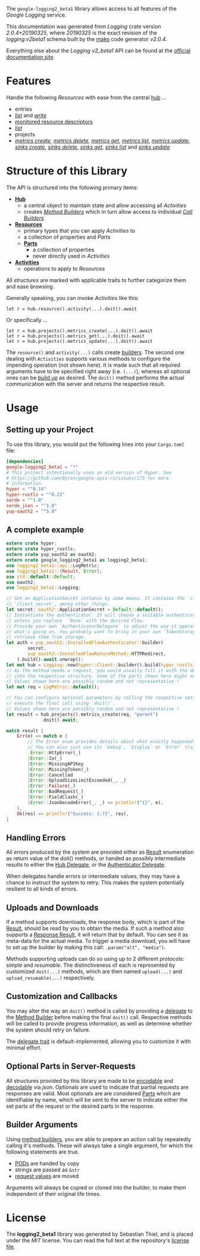 <!---
DO NOT EDIT !
This file was generated automatically from 'src/mako/api/README.md.mako'
DO NOT EDIT !
-->
The `google-logging2_beta1` library allows access to all features of the *Google Logging* service.

This documentation was generated from *Logging* crate version *2.0.4+20190325*, where *20190325* is the exact revision of the *logging:v2beta1* schema built by the [mako](http://www.makotemplates.org/) code generator *v2.0.4*.

Everything else about the *Logging* *v2_beta1* API can be found at the
[official documentation site](https://cloud.google.com/logging/docs/).
# Features

Handle the following *Resources* with ease from the central [hub](https://docs.rs/google-logging2_beta1/2.0.4+20190325/google_logging2_beta1/Logging) ... 

* entries
 * [*list*](https://docs.rs/google-logging2_beta1/2.0.4+20190325/google_logging2_beta1/api::EntryListCall) and [*write*](https://docs.rs/google-logging2_beta1/2.0.4+20190325/google_logging2_beta1/api::EntryWriteCall)
* [monitored resource descriptors](https://docs.rs/google-logging2_beta1/2.0.4+20190325/google_logging2_beta1/api::MonitoredResourceDescriptor)
 * [*list*](https://docs.rs/google-logging2_beta1/2.0.4+20190325/google_logging2_beta1/api::MonitoredResourceDescriptorListCall)
* projects
 * [*metrics create*](https://docs.rs/google-logging2_beta1/2.0.4+20190325/google_logging2_beta1/api::ProjectMetricCreateCall), [*metrics delete*](https://docs.rs/google-logging2_beta1/2.0.4+20190325/google_logging2_beta1/api::ProjectMetricDeleteCall), [*metrics get*](https://docs.rs/google-logging2_beta1/2.0.4+20190325/google_logging2_beta1/api::ProjectMetricGetCall), [*metrics list*](https://docs.rs/google-logging2_beta1/2.0.4+20190325/google_logging2_beta1/api::ProjectMetricListCall), [*metrics update*](https://docs.rs/google-logging2_beta1/2.0.4+20190325/google_logging2_beta1/api::ProjectMetricUpdateCall), [*sinks create*](https://docs.rs/google-logging2_beta1/2.0.4+20190325/google_logging2_beta1/api::ProjectSinkCreateCall), [*sinks delete*](https://docs.rs/google-logging2_beta1/2.0.4+20190325/google_logging2_beta1/api::ProjectSinkDeleteCall), [*sinks get*](https://docs.rs/google-logging2_beta1/2.0.4+20190325/google_logging2_beta1/api::ProjectSinkGetCall), [*sinks list*](https://docs.rs/google-logging2_beta1/2.0.4+20190325/google_logging2_beta1/api::ProjectSinkListCall) and [*sinks update*](https://docs.rs/google-logging2_beta1/2.0.4+20190325/google_logging2_beta1/api::ProjectSinkUpdateCall)




# Structure of this Library

The API is structured into the following primary items:

* **[Hub](https://docs.rs/google-logging2_beta1/2.0.4+20190325/google_logging2_beta1/Logging)**
    * a central object to maintain state and allow accessing all *Activities*
    * creates [*Method Builders*](https://docs.rs/google-logging2_beta1/2.0.4+20190325/google_logging2_beta1/client::MethodsBuilder) which in turn
      allow access to individual [*Call Builders*](https://docs.rs/google-logging2_beta1/2.0.4+20190325/google_logging2_beta1/client::CallBuilder)
* **[Resources](https://docs.rs/google-logging2_beta1/2.0.4+20190325/google_logging2_beta1/client::Resource)**
    * primary types that you can apply *Activities* to
    * a collection of properties and *Parts*
    * **[Parts](https://docs.rs/google-logging2_beta1/2.0.4+20190325/google_logging2_beta1/client::Part)**
        * a collection of properties
        * never directly used in *Activities*
* **[Activities](https://docs.rs/google-logging2_beta1/2.0.4+20190325/google_logging2_beta1/client::CallBuilder)**
    * operations to apply to *Resources*

All *structures* are marked with applicable traits to further categorize them and ease browsing.

Generally speaking, you can invoke *Activities* like this:

```Rust,ignore
let r = hub.resource().activity(...).doit().await
```

Or specifically ...

```ignore
let r = hub.projects().metrics_create(...).doit().await
let r = hub.projects().metrics_get(...).doit().await
let r = hub.projects().metrics_update(...).doit().await
```

The `resource()` and `activity(...)` calls create [builders][builder-pattern]. The second one dealing with `Activities` 
supports various methods to configure the impending operation (not shown here). It is made such that all required arguments have to be 
specified right away (i.e. `(...)`), whereas all optional ones can be [build up][builder-pattern] as desired.
The `doit()` method performs the actual communication with the server and returns the respective result.

# Usage

## Setting up your Project

To use this library, you would put the following lines into your `Cargo.toml` file:

```toml
[dependencies]
google-logging2_beta1 = "*"
# This project intentionally uses an old version of Hyper. See
# https://github.com/Byron/google-apis-rs/issues/173 for more
# information.
hyper = "^0.14"
hyper-rustls = "^0.22"
serde = "^1.0"
serde_json = "^1.0"
yup-oauth2 = "^5.0"
```

## A complete example

```Rust
extern crate hyper;
extern crate hyper_rustls;
extern crate yup_oauth2 as oauth2;
extern crate google_logging2_beta1 as logging2_beta1;
use logging2_beta1::api::LogMetric;
use logging2_beta1::{Result, Error};
use std::default::Default;
use oauth2;
use logging2_beta1::Logging;

// Get an ApplicationSecret instance by some means. It contains the `client_id` and 
// `client_secret`, among other things.
let secret: oauth2::ApplicationSecret = Default::default();
// Instantiate the authenticator. It will choose a suitable authentication flow for you, 
// unless you replace  `None` with the desired Flow.
// Provide your own `AuthenticatorDelegate` to adjust the way it operates and get feedback about 
// what's going on. You probably want to bring in your own `TokenStorage` to persist tokens and
// retrieve them from storage.
let auth = yup_oauth2::InstalledFlowAuthenticator::builder(
        secret,
        yup_oauth2::InstalledFlowReturnMethod::HTTPRedirect,
    ).build().await.unwrap();
let mut hub = Logging::new(hyper::Client::builder().build(hyper_rustls::HttpsConnector::with_native_roots()), auth);
// As the method needs a request, you would usually fill it with the desired information
// into the respective structure. Some of the parts shown here might not be applicable !
// Values shown here are possibly random and not representative !
let mut req = LogMetric::default();

// You can configure optional parameters by calling the respective setters at will, and
// execute the final call using `doit()`.
// Values shown here are possibly random and not representative !
let result = hub.projects().metrics_create(req, "parent")
             .doit().await;

match result {
    Err(e) => match e {
        // The Error enum provides details about what exactly happened.
        // You can also just use its `Debug`, `Display` or `Error` traits
         Error::HttpError(_)
        |Error::Io(_)
        |Error::MissingAPIKey
        |Error::MissingToken(_)
        |Error::Cancelled
        |Error::UploadSizeLimitExceeded(_, _)
        |Error::Failure(_)
        |Error::BadRequest(_)
        |Error::FieldClash(_)
        |Error::JsonDecodeError(_, _) => println!("{}", e),
    },
    Ok(res) => println!("Success: {:?}", res),
}

```
## Handling Errors

All errors produced by the system are provided either as [Result](https://docs.rs/google-logging2_beta1/2.0.4+20190325/google_logging2_beta1/client::Result) enumeration as return value of
the doit() methods, or handed as possibly intermediate results to either the 
[Hub Delegate](https://docs.rs/google-logging2_beta1/2.0.4+20190325/google_logging2_beta1/client::Delegate), or the [Authenticator Delegate](https://docs.rs/yup-oauth2/*/yup_oauth2/trait.AuthenticatorDelegate.html).

When delegates handle errors or intermediate values, they may have a chance to instruct the system to retry. This 
makes the system potentially resilient to all kinds of errors.

## Uploads and Downloads
If a method supports downloads, the response body, which is part of the [Result](https://docs.rs/google-logging2_beta1/2.0.4+20190325/google_logging2_beta1/client::Result), should be
read by you to obtain the media.
If such a method also supports a [Response Result](https://docs.rs/google-logging2_beta1/2.0.4+20190325/google_logging2_beta1/client::ResponseResult), it will return that by default.
You can see it as meta-data for the actual media. To trigger a media download, you will have to set up the builder by making
this call: `.param("alt", "media")`.

Methods supporting uploads can do so using up to 2 different protocols: 
*simple* and *resumable*. The distinctiveness of each is represented by customized 
`doit(...)` methods, which are then named `upload(...)` and `upload_resumable(...)` respectively.

## Customization and Callbacks

You may alter the way an `doit()` method is called by providing a [delegate](https://docs.rs/google-logging2_beta1/2.0.4+20190325/google_logging2_beta1/client::Delegate) to the 
[Method Builder](https://docs.rs/google-logging2_beta1/2.0.4+20190325/google_logging2_beta1/client::CallBuilder) before making the final `doit()` call. 
Respective methods will be called to provide progress information, as well as determine whether the system should 
retry on failure.

The [delegate trait](https://docs.rs/google-logging2_beta1/2.0.4+20190325/google_logging2_beta1/client::Delegate) is default-implemented, allowing you to customize it with minimal effort.

## Optional Parts in Server-Requests

All structures provided by this library are made to be [encodable](https://docs.rs/google-logging2_beta1/2.0.4+20190325/google_logging2_beta1/client::RequestValue) and 
[decodable](https://docs.rs/google-logging2_beta1/2.0.4+20190325/google_logging2_beta1/client::ResponseResult) via *json*. Optionals are used to indicate that partial requests are responses 
are valid.
Most optionals are are considered [Parts](https://docs.rs/google-logging2_beta1/2.0.4+20190325/google_logging2_beta1/client::Part) which are identifiable by name, which will be sent to 
the server to indicate either the set parts of the request or the desired parts in the response.

## Builder Arguments

Using [method builders](https://docs.rs/google-logging2_beta1/2.0.4+20190325/google_logging2_beta1/client::CallBuilder), you are able to prepare an action call by repeatedly calling it's methods.
These will always take a single argument, for which the following statements are true.

* [PODs][wiki-pod] are handed by copy
* strings are passed as `&str`
* [request values](https://docs.rs/google-logging2_beta1/2.0.4+20190325/google_logging2_beta1/client::RequestValue) are moved

Arguments will always be copied or cloned into the builder, to make them independent of their original life times.

[wiki-pod]: http://en.wikipedia.org/wiki/Plain_old_data_structure
[builder-pattern]: http://en.wikipedia.org/wiki/Builder_pattern
[google-go-api]: https://github.com/google/google-api-go-client

# License
The **logging2_beta1** library was generated by Sebastian Thiel, and is placed 
under the *MIT* license.
You can read the full text at the repository's [license file][repo-license].

[repo-license]: https://github.com/Byron/google-apis-rsblob/main/LICENSE.md
